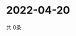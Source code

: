 # 2022-04-20
  共 0条

  <!-- BEGIN -->
  <!-- 最后更新时间Wed Apr 20 2022 20:07:52 GMT+0000 (Coordinated Universal Time) -->
  
  <!-- END -->
  
  